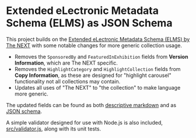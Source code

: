# Extended eLectronic Metadata Schema (ELMS) as JSON Schema

This project builds on the [Extended eLectronic Metadata Schema (ELMS) by The NEXT](https://the-next.eliterature.org/elms) with some notable changes for more generic collection usage.

* Removes the `SponsoredBy` and `FeaturedInExhibition` fields from **Version Information**, which are The NEXT specific.
* Removes the `HighlightCategory` and `HighlightCollection` fields from **Copy Information**, as these are designed for "highlight carousel" functionality not all collections may contain.
* Updates all uses of "The NEXT" to "the collection" to make language more generic.

The updated fields can be found as both [descriptive markdown](./schema/schema.md) and as [JSON schema](./schema/elms-schema.json).

A simple validator designed for use with Node.js is also included, [src/validator.js](./src/validate.js), along with its unit tests.
